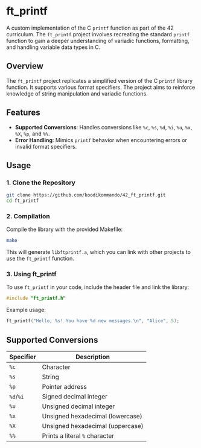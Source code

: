 # ft_printf

A custom implementation of the C `printf` function as part of the 42 curriculum. The `ft_printf` project involves recreating the standard `printf` function to gain a deeper understanding of variadic functions, formatting, and handling variable data types in C.

## **Overview**

The `ft_printf` project replicates a simplified version of the C `printf` library function. It supports various format specifiers. The project aims to reinforce knowledge of string manipulation and variadic functions.

## **Features**

- **Supported Conversions**: Handles conversions like `%c`, `%s`, `%d`, `%i`, `%u`, `%x`, `%X`, `%p`, and `%%`.
- **Error Handling**: Mimics `printf` behavior when encountering errors or invalid format specifiers.

## **Usage**

### 1. Clone the Repository

```bash
git clone https://github.com/koodikommando/42_ft_printf.git
cd ft_printf
```

### 2. Compilation

Compile the library with the provided Makefile:

```bash
make
```

This will generate `libftprintf.a`, which you can link with other projects to use the `ft_printf` function.

### 3. Using ft_printf

To use `ft_printf` in your code, include the header file and link the library:

```c
#include "ft_printf.h"
```

Example usage:

```c
ft_printf("Hello, %s! You have %d new messages.\n", "Alice", 5);
```

## **Supported Conversions**

| Specifier | Description                    |
|-----------|--------------------------------|
| `%c`      | Character                      |
| `%s`      | String                         |
| `%p`      | Pointer address                |
| `%d`/`%i` | Signed decimal integer         |
| `%u`      | Unsigned decimal integer       |
| `%x`      | Unsigned hexadecimal (lowercase) |
| `%X`      | Unsigned hexadecimal (uppercase) |
| `%%`      | Prints a literal `%` character |


